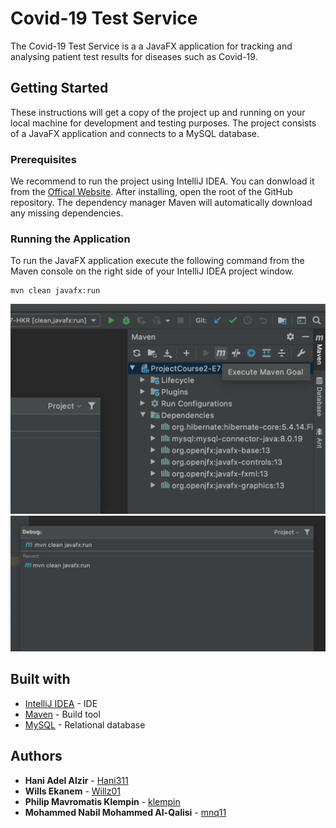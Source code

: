 # Covid-19 Test Service

The Covid-19 Test Service is a a JavaFX application for tracking and analysing patient test results for diseases such as Covid-19.

## Getting Started
These instructions will get a copy of the project up and running on your local machine for
development and testing purposes. The project consists of a JavaFX application and connects to
a MySQL database.

### Prerequisites
We recommend to run the project using IntelliJ IDEA. You can donwload it from the [Offical Website](https://www.jetbrains.com/idea/).
After installing, open the root of the GitHub repository.
The dependency manager Maven will automatically download any missing dependencies.

### Running the Application
To run the JavaFX application execute the following command from the Maven console on the right side of your IntelliJ IDEA project window.
```
mvn clean javafx:run
```
![Execute Maven Goal button](/documentation/execute_maven_goal.png)
![mvn clean javafx:run command](/documentation/mvn_clean_javafx_run.png)

## Built with
* [IntelliJ IDEA](https://www.jetbrains.com/idea/) - IDE
* [Maven](https://maven.apache.org/) - Build tool
* [MySQL](https://www.mysql.com/) - Relational database

## Authors
* **Hani Adel Alzir** - [Hani311](https://github.com/Hani311)
* **Wills Ekanem** - [Willz01](https://github.com/Willz01)
* **Philip Mavromatis Klempin** - [klempin](https://github.com/klempin)
* **Mohammed Nabil Mohammed Al-Qalisi** - [mnq11](https://github.com/mnq11)
